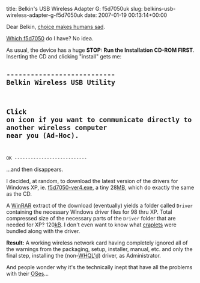 title: Belkin's USB Wireless Adapter G: f5d7050uk
slug: belkins-usb-wireless-adapter-g-f5d7050uk
date: 2007-01-19 00:13:14+00:00

Dear Belkin, <a href="http://www.joelonsoftware.com/items/2006/11/21.html">choice makes humans sad</a>. 

<a href="http://web.belkin.com/support/download/download.asp?query=f5d7050&lang=1&mode=&Search=Search">Which f5d7050</a> do I have? No idea.

As usual, the device has a huge <strong>STOP: Run the Installation CD-ROM </strong><strong>FIRST</strong>. Inserting the CD and clicking "install" gets me:

<code>---------------------------
Belkin Wireless USB Utility
---------------------------
Click on icon if you want to communicate directly to another wireless computer near you (Ad-Hoc).
---------------------------
OK
---------------------------</code>

...and then disappears.

I decided, at random, to download the latest version of the drivers for Windows XP, ie. <a href="http://web.belkin.com/support/download/downloaddetails.asp?lang_id=1&file_id=2599">f5d7050-ver4.exe</a>, a tiny 28<abbr title="megabytes">MB</abbr>, which do exactly the same as the CD.

A <a href="http://www.rarlabs.com/">WinRAR</a> extract of the download (eventually) yields a folder called <code>Driver</code> containing the necessary Windows driver files for 98 thru XP. Total compressed size of the necessary parts of the <code>Driver</code> folder that are needed for XP? 120<abbr title="kilobytes">kB</abbr>. I don't even want to know what <a href="http://www.cbc.ca/technology/story/2007/01/10/tech-microsoft.html">craplets</a> were bundled along with the driver.

<strong>Result:</strong> A working wireless network card having completely ignored all of the warnings from the packaging, setup, installer, manual, etc. and only the final step, installing the (non-<abbr title="Windows Hardware Quality Lab certification">WHQL'd</abbr>) driver, as Administrator.


And people wonder why it's the technically inept that have all the problems with their <abbr title="Operating Systems">OSes</abbr>...
